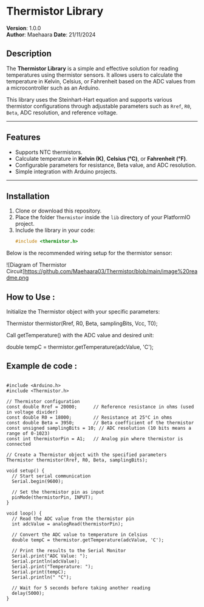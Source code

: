 # Thermistor Library

**Version**: 1.0.0  
**Author**: Maehaara
**Date**: 21/11/2024

## Description

The **Thermistor Library** is a simple and effective solution for reading temperatures using thermistor sensors. It allows users to calculate the temperature in Kelvin, Celsius, or Fahrenheit based on the ADC values from a microcontroller such as an Arduino.

This library uses the Steinhart-Hart equation and supports various thermistor configurations through adjustable parameters such as `Rref`, `R0`, `Beta`, ADC resolution, and reference voltage.

---

## Features

- Supports NTC thermistors.
- Calculate temperature in **Kelvin (K)**, **Celsius (°C)**, or **Fahrenheit (°F)**.
- Configurable parameters for resistance, Beta value, and ADC resolution.
- Simple integration with Arduino projects.

---

## Installation

1. Clone or download this repository.
2. Place the folder `Thermistor` inside the `lib` directory of your PlatformIO project.
3. Include the library in your code:
   ```cpp
   #include <thermistor.h>

Below is the recommended wiring setup for the thermistor sensor:

![Diagram of Thermistor Circuit]https://github.com/Maehaara03/Thermistor/blob/main/image%20readme.png

## How to Use :

Initialize the Thermistor object with your specific parameters:

Thermistor thermistor(Rref, R0, Beta, samplingBits, Vcc, T0);


Call getTemperature() with the ADC value and desired unit:

double tempC = thermistor.getTemperature(adcValue, 'C');

## Example de code :

```

#include <Arduino.h>
#include <Thermistor.h>

// Thermistor configuration
const double Rref = 20000;      // Reference resistance in ohms (used in voltage divider)
const double R0 = 18000;        // Resistance at 25°C in ohms
const double Beta = 3950;       // Beta coefficient of the thermistor
const unsigned samplingBits = 10; // ADC resolution (10 bits means a range of 0-1023)
const int thermistorPin = A1;   // Analog pin where thermistor is connected

// Create a Thermistor object with the specified parameters
Thermistor thermistor(Rref, R0, Beta, samplingBits);

void setup() {
  // Start serial communication
  Serial.begin(9600);
  
  // Set the thermistor pin as input
  pinMode(thermistorPin, INPUT);
}

void loop() {
  // Read the ADC value from the thermistor pin
  int adcValue = analogRead(thermistorPin);
  
  // Convert the ADC value to temperature in Celsius
  double tempC = thermistor.getTemperature(adcValue, 'C');
  
  // Print the results to the Serial Monitor
  Serial.print("ADC Value: ");
  Serial.println(adcValue);
  Serial.print("Temperature: ");
  Serial.print(tempC);
  Serial.println(" °C");
  
  // Wait for 5 seconds before taking another reading
  delay(5000);
}

